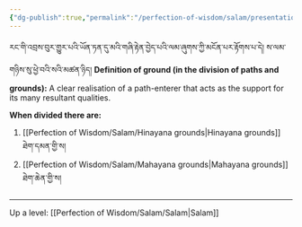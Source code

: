```yaml
---
{"dg-publish":true,"permalink":"/perfection-of-wisdom/salam/presentation-of-grounds/"}
---
```


རང་གི་འབྲས་བུར་གྱུར་པའི་ཡོན་ཏན་དུ་མའི་གཞི་རྟེན་བྱེད་པའི་ལམ་ཞུགས་ཀྱི་མངོན་པར་རྟོགས་པ་དེ། ས་ལམ་གཉིས་སུ་ཕྱེ་བའི་སའི་མཚན་ཉིད།
**Definition of ground (in the division of paths and grounds):** A clear realisation of a path-enterer that acts as the support for its many resultant qualities.

**When divided there are:**
1. [[Perfection of Wisdom/Salam/Hinayana grounds\|Hinayana grounds]] ཐེག་དམན་གྱི་ས།
2. [[Perfection of Wisdom/Salam/Mahayana grounds\|Mahayana grounds]] ཐེག་ཆེན་གྱི་ས།

---
Up a level: [[Perfection of Wisdom/Salam/Salam\|Salam]]